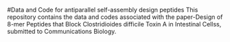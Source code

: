 #Data and Code for antiparallel self-assembly design peptides
This repository contains the data and codes associated with the paper-Design of 8-mer Peptides that Block Clostridioides difficile Toxin A in Intestinal Cellss, submitted to Communications Biology.
